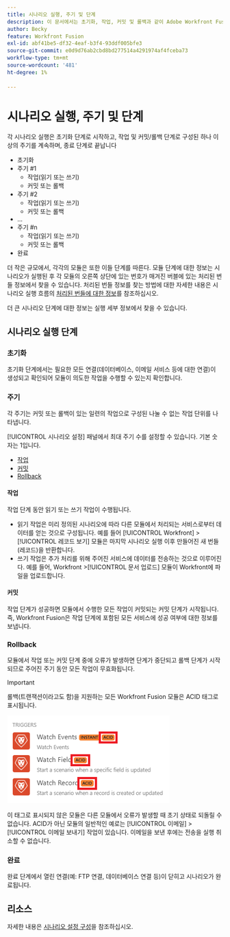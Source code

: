 ```yaml
---
title: 시나리오 실행, 주기 및 단계
description: 이 문서에서는 초기화, 작업, 커밋 및 롤백과 같이 Adobe Workfront Fusion 시나리오가 실행되는 동안 발생하는 이벤트에 대해 설명합니다.
author: Becky
feature: Workfront Fusion
exl-id: abf41be5-df32-4eaf-b3f4-93ddf005bfe3
source-git-commit: e0d9d76ab2cbd8bd277514a4291974af4fceba73
workflow-type: tm+mt
source-wordcount: '481'
ht-degree: 1%

---
```


# 시나리오 실행, 주기 및 단계

각 시나리오 실행은 초기화 단계로 시작하고, 작업 및 커밋/롤백 단계로 구성된 하나 이상의 주기를 계속하며, 종료 단계로 끝납니다

* 초기화
* 주기 #1
   * 작업(읽기 또는 쓰기)
   * 커밋 또는 롤백
* 주기 #2
   * 작업(읽기 또는 쓰기)
   * 커밋 또는 롤백
* ...
* 주기 #n
   * 작업(읽기 또는 쓰기)
   * 커밋 또는 롤백
* 완료

더 작은 규모에서, 각각의 모듈은 또한 이들 단계를 따른다. 모듈 단계에 대한 정보는 시나리오가 실행된 후 각 모듈의 오른쪽 상단에 있는 번호가 매겨진 버블에 있는 처리된 번들 정보에서 찾을 수 있습니다. 처리된 번들 정보를 찾는 방법에 대한 자세한 내용은 시나리오 실행 흐름의 [처리된 번들에 대한 정보](/help/workfront-fusion/references/scenarios/scenario-execution-flow.md#information-about-processed-bundles)를 참조하십시오.

더 큰 시나리오 단계에 대한 정보는 실행 세부 정보에서 찾을 수 있습니다.

## 시나리오 실행 단계

### 초기화

초기화 단계에서는 필요한 모든 연결(데이터베이스, 이메일 서비스 등에 대한 연결)이 생성되고 확인되어 모듈이 의도한 작업을 수행할 수 있는지 확인합니다.

### 주기

각 주기는 커밋 또는 롤백이 있는 일련의 작업으로 구성된 나눌 수 없는 작업 단위를 나타냅니다.

[!UICONTROL 시나리오 설정] 패널에서 최대 주기 수를 설정할 수 있습니다. 기본 숫자는 1입니다.

* [작업](#operation)
* [커밋](#commit)
* [Rollback](#rollback)

#### 작업

작업 단계 동안 읽기 또는 쓰기 작업이 수행됩니다.

* 읽기 작업은 미리 정의된 시나리오에 따라 다른 모듈에서 처리되는 서비스로부터 데이터를 얻는 것으로 구성됩니다. 예를 들어 [!UICONTROL Workfront] >[!UICONTROL 레코드 보기] 모듈은 마지막 시나리오 실행 이후 만들어진 새 번들(레코드)을 반환합니다.
* 쓰기 작업은 추가 처리를 위해 주어진 서비스에 데이터를 전송하는 것으로 이루어진다. 예를 들어, Workfront >[!UICONTROL 문서 업로드] 모듈이 Workfront에 파일을 업로드합니다.

#### 커밋

작업 단계가 성공하면 모듈에서 수행한 모든 작업이 커밋되는 커밋 단계가 시작됩니다. 즉, Workfront Fusion은 작업 단계에 포함된 모든 서비스에 성공 여부에 대한 정보를 보냅니다.

### Rollback

모듈에서 작업 또는 커밋 단계 중에 오류가 발생하면 단계가 중단되고 롤백 단계가 시작되므로 주어진 주기 동안 모든 작업이 무효화됩니다.

>[!IMPORTANT]
>
>롤백(트랜잭션이라고도 함)을 지원하는 모든 Workfront Fusion 모듈은 ACID 태그로 표시됩니다.
>
>![Acid 모듈](assets/acid-modules.png)
>
>이 태그로 표시되지 않은 모듈은 다른 모듈에서 오류가 발생할 때 초기 상태로 되돌릴 수 없습니다. ACID가 아닌 모듈의 일반적인 예로는 [!UICONTROL 이메일] >[!UICONTROL 이메일 보내기] 작업이 있습니다. 이메일을 보낸 후에는 전송을 실행 취소할 수 없습니다.

### 완료

완료 단계에서 열린 연결(예: FTP 연결, 데이터베이스 연결 등)이 닫히고 시나리오가 완료됩니다.

## 리소스

자세한 내용은 [시나리오 설정 구성](/help/workfront-fusion/create-scenarios/config-scenarios-settings/configure-scenario-settings.md)을 참조하십시오.
